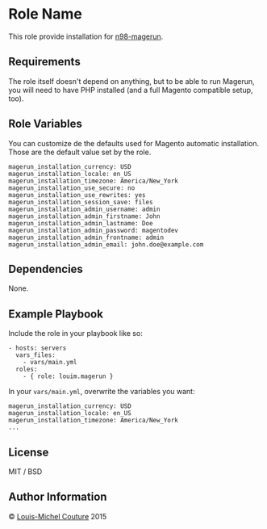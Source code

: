 Role Name
=========

This role provide installation for [n98-magerun](https://github.com/netz98/n98-magerun).

Requirements
------------

The role itself doesn't depend on anything, but to be able to run Magerun, you will need to have PHP installed (and a full Magento compatible setup, too).

Role Variables
--------------

You can customize de the defaults used for Magento automatic installation. Those are the default value set by the role.

    magerun_installation_currency: USD
    magerun_installation_locale: en_US
    magerun_installation_timezone: America/New_York
    magerun_installation_use_secure: no
    magerun_installation_use_rewrites: yes
    magerun_installation_session_save: files
    magerun_installation_admin_username: admin
    magerun_installation_admin_firstname: John
    magerun_installation_admin_lastname: Doe
    magerun_installation_admin_password: magentodev
    magerun_installation_admin_frontname: admin
    magerun_installation_admin_email: john.doe@example.com

Dependencies
------------

None.

Example Playbook
----------------

Include the role in your playbook like so:

    - hosts: servers
      vars_files:
        - vars/main.yml
      roles:
        - { role: louim.magerun }

In your `vars/main.yml`, overwrite the variables you want:

    magerun_installation_currency: USD
    magerun_installation_locale: en_US
    magerun_installation_timezone: America/New_York
    ...

License
-------

MIT / BSD

Author Information
------------------

© [Louis-Michel Couture](https://twitter.com/louim) 2015
